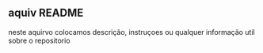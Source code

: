 ## **aquiv README**
neste aquirvo colocamos descrição, instruçoes ou qualquer
 informação util sobre o repositorio  